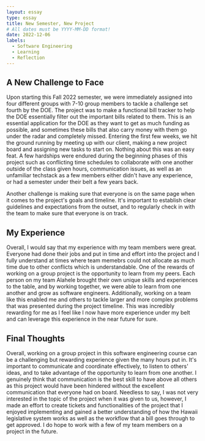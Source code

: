 ```yaml
---
layout: essay
type: essay
title: New Semester, New Project
# All dates must be YYYY-MM-DD format!
date: 2022-12-06
labels:
  - Software Engineering
  - Learning
  - Reflection
---
```


<h2> A New Challenge to Face </h2>
Upon starting this Fall 2022 semester, we were immediately assigned into four different groups with 7-10 group members to tackle a challenge set fourth by the DOE. The project was to make a functional bill tracker to help the DOE essentially filter out the important bills related to them. This is an essential application for the DOE as they want to get as much funding as possible, and sometimes these bills that also carry money with them go under the radar and completely missed. Entering the first few weeks, we hit the ground running by meeting up with our client, making a new project board and assigning new tasks to start on. Nothing about this was an easy feat. A few hardships were endured during the beginning phases of this project such as conflicting time schedules to collaborate with one another outside of the class given hours, communication issues, as well as an unfamiliar techstack as a few members either didn't have any experience, or had a semester under their belt a few years back. 

Another challenge is making sure that everyone is on the same page when it comes to the project's goals and timeline. It's important to establish clear guidelines and expectations from the outset, and to regularly check in with the team to make sure that everyone is on track.

<h2> My Experience </h2>
Overall, I would say that my experience with my team members were great. Everyone had done their jobs and put in time and effort into the project and I fully understand at times where team memebrs could not allocate as much time due to other conflicts which is understandable. One of the rewards of working on a group project is the opportunity to learn from my peers. Each person on my team Alahele brought their own unique skills and experiences to the table, and by working together, we were able to learn from one another and grow as software engineers. Additionally, working on a team like this enabled me and others to tackle larger and more complex problems that was presented during the project timeline. This was incredibly rewarding for me as I feel like I now have more experience under my belt and can leverage this experience in the near future for sure. 

<h2> Final Thoughts </h2>
Overall, working on a group project in this software engineering course can be a challenging but rewarding experience given the many hours put in. It's important to communicate and coordinate effectively, to listen to others' ideas, and to take advantage of the opportunity to learn from one another. I genuinely think that communication is the best skill to have above all others as this project would have been hindered without the excellent communication that everyone had on board. Needless to say, I was not very interested in the topic of the project when it was given to us, however, I made an effort to create tickets and functionalities of the project that I enjoyed implementing and gained a better understanding of how the Hawaii legislative system works as well as the workflow that a bill goes through to get approved. I do hope to work with a few of my team members on a project in the future. 

